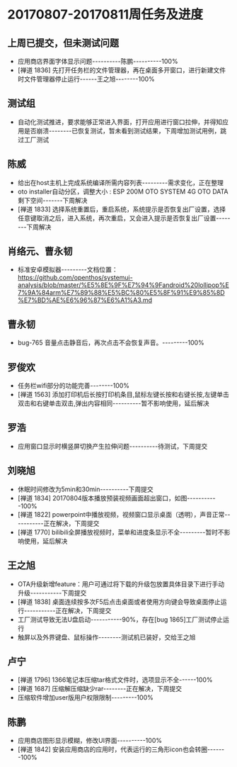 # 20170807-20170811周任务及进度

## 上周已提交，但未测试问题
- 应用商店界面字体显示问题----------陈鹏----------100%
- [禅道 1836] 先打开任务栏的文件管理器，再在桌面多开窗口，进行新建文件时文件管理器停止运行------王之旭--------100%

## 测试组
- 自动化测试推进，要求能够正常进入界面，打开应用进行窗口拉伸，并得知应用是否崩溃--------已恢复测试，暂未看到测试结果，下周增加测试用例，跳过工厂测试

## 陈威
- 给出在host主机上完成系统编译所需内容列表---------需求变化，正在整理
- oto installer自动分区，调整大小 : ESP 200M   OTO SYSTEM 4G   OTO DATA 剩下空间-------下周解决
- [禅道 1833] 选择系统重置后，重启系统，系统提示是否恢复出厂设置，选择任意键取消之后，进入系统，再次重启，又会进入提示是否恢复出厂设置--------下周解决

## 肖络元、曹永韧
- 标准安卓模拟器---------文档位置：https://github.com/openthos/systemui-analysis/blob/master/%E5%8E%9F%E7%94%9Fandroid%20lollipop%E7%9A%84arm%E7%89%88%E5%BC%80%E5%8F%91%E9%85%8D%E7%BD%AE%E6%96%87%E6%A1%A3.md

## 曹永韧
 - bug-765 音量点击静音后，再次点击不会恢复声音。---------100%
 
## 罗俊欢
- 任务栏wifi部分的功能完善--------100%
- [禅道 1563] 添加打印机后长按打印机条目,鼠标左键长按和右键长按,左键单击双击和右键单击双击,弹出内容相同----------暂不影响使用，延后解决

## 罗浩
- 应用窗口显示时横竖屏切换产生拉伸问题----------待测试，下周提交

## 刘晓旭
- 休眠时间修改为5min和30min----------下周提交
- [禅道 1834] 20170804版本播放预装视频画面超出窗口，如图-----------100%
- [禅道 1822] powerpoint中播放视频，视频窗口显示桌面（透明），声音正常-----------正在解决，下周提交
- [禅道 1770] bilibili全屏播放视频时，菜单和进度条显示不全---------暂时不影响使用，延后解决

## 王之旭
- OTA升级新增feature：用户可通过将下载的升级包放置具体目录下进行手动升级-----------下周提交
- [禅道 1838] 桌面连续按多次F5后点击桌面或者使用方向键会导致桌面停止运行-----------正在解决，下周提交
- 工厂测试导致无法U盘启动-----------90%，存在[bug 1865]工厂测试停止运行
- 触屏以及外界键盘、鼠标操作--------测试机已装好，交给王之旭

## 卢宁
- [禅道 1796] 1366笔记本压缩tar格式文件时，选项显示不全------100%
- [禅道 1687] 压缩解压缩缺少rar--------正在解决，下周提交
- 压缩软件增加user版用户权限限制---------100%

## 陈鹏
- 应用商店图形显示模糊，修改UI界面----------100%
- [禅道 1842] 安装应用商店的应用时，代表运行的三角形icon也会转圈-------100%

